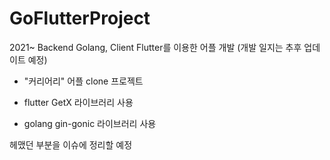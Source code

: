 # GoFlutterProject

2021~
Backend Golang, Client Flutter를 이용한 어플 개발
(개발 일지는 추후 업데이트 예정)

- "커리어리" 어플 clone 프로젝트

- flutter GetX 라이브러리 사용
- golang gin-gonic 라이브러리 사용

헤맸던 부분을 이슈에 정리할 예정
